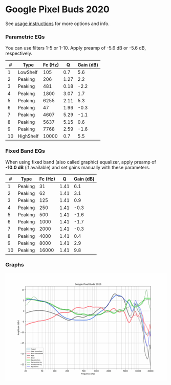 # Google Pixel Buds 2020
See [usage instructions](https://github.com/jaakkopasanen/AutoEq#usage) for more options and info.

### Parametric EQs
You can use filters 1-5 or 1-10. Apply preamp of -5.6 dB or -5.6 dB, respectively.

|   # | Type      |   Fc (Hz) |    Q |   Gain (dB) |
|-----|-----------|-----------|------|-------------|
|   1 | LowShelf  |       105 | 0.7  |         5.6 |
|   2 | Peaking   |       206 | 1.27 |         2.2 |
|   3 | Peaking   |       481 | 0.18 |        -2.2 |
|   4 | Peaking   |      1800 | 3.07 |         1.7 |
|   5 | Peaking   |      6255 | 2.11 |         5.3 |
|   6 | Peaking   |        47 | 1.96 |        -0.3 |
|   7 | Peaking   |      4607 | 5.29 |        -1.1 |
|   8 | Peaking   |      5637 | 5.15 |         0.6 |
|   9 | Peaking   |      7768 | 2.59 |        -1.6 |
|  10 | HighShelf |     10000 | 0.7  |         5.5 |

### Fixed Band EQs
When using fixed band (also called graphic) equalizer, apply preamp of **-10.0 dB** (if available) and set gains manually with these parameters.

|   # | Type    |   Fc (Hz) |    Q |   Gain (dB) |
|-----|---------|-----------|------|-------------|
|   1 | Peaking |        31 | 1.41 |         6.1 |
|   2 | Peaking |        62 | 1.41 |         3.1 |
|   3 | Peaking |       125 | 1.41 |         0.9 |
|   4 | Peaking |       250 | 1.41 |        -0.3 |
|   5 | Peaking |       500 | 1.41 |        -1.6 |
|   6 | Peaking |      1000 | 1.41 |        -1.7 |
|   7 | Peaking |      2000 | 1.41 |        -0.3 |
|   8 | Peaking |      4000 | 1.41 |         0.4 |
|   9 | Peaking |      8000 | 1.41 |         2.9 |
|  10 | Peaking |     16000 | 1.41 |         9.8 |

### Graphs
![](./Google%20Pixel%20Buds%202020.png)
